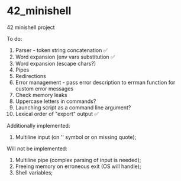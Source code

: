 # 42_minishell
42 minishell project

To do:
1) Parser - token string concatenation ✅ 
2) Word expansion (env vars substitution ✅ 
3) Word expansion (escape chars?)
3) Pipes
4) Redirections
5) Error management - pass error description to errman function
   for custom error messages
6) Check memory leaks
7) Uppercase letters in commands?
8) Launching script as a command line argument?
9) Lexical order of "export" output ✅ 

Additionally implemented:
1) Multiline input (on '\' symbol or on missing quote);

Will not be implemented:
1) Multiline pipe (complex parsing of input is needed);
2) Freeing memory on erroneous exit (OS will handle);
3) Shell variables;
